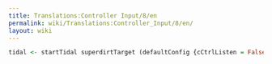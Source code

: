 ```yaml
---
title: Translations:Controller Input/8/en
permalink: wiki/Translations:Controller_Input/8/en/
layout: wiki
---
```


``` haskell
tidal <- startTidal superdirtTarget (defaultConfig {cCtrlListen = False})
```
